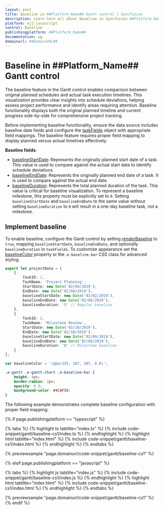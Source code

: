 ```yaml
---
layout: post
title: Baseline in ##Platform_Name## Gantt control | Syncfusion
description: Learn here all about Baseline in Syncfusion ##Platform_Name## Gantt control of Syncfusion Essential JS 2 and more.
platform: ej2-javascript
control: Baseline 
publishingplatform: ##Platform_Name##
documentation: ug
domainurl: ##DomainURL##
---
```


# Baseline in ##Platform_Name## Gantt control

The baseline feature in the Gantt control enables comparison between original planned schedules and actual task execution timelines. This visualization provides clear insights into schedule deviations, helping assess project performance and identify areas requiring attention. Baseline functionality displays both the original planned timeline and current progress side-by-side for comprehensive project tracking.

Before implementing baseline functionality, ensure the data source includes baseline date fields and configure the [taskFields](../api/gantt/taskFields/) object with appropriate field mappings. The baseline feature requires proper field mapping to display planned versus actual timelines effectively.

**Baseline fields**:

- [baselineStartDate](../api/gantt/taskFields/#baselinestartdate): Represents the originally planned start date of a task. This value is used to compare against the actual start date to identify schedule deviations.
- [baselineEndDate](../api/gantt/taskFields/#baselineenddate): Represents the originally planned end date of a task. It is used to compare against the actual end date.
- [baselineDuration](../api/gantt/taskFields/#baselineduration): Represents the total planned duration of the task. This value is critical for baseline visualization. To represent a baseline milestone, this property must be explicitly set to `0`. Setting `baselineStartDate` and `baselineEndDate` to the same value without setting `baselineDuration` to `0` will result in a one-day baseline task, not a milestone.

## Implement baseline

To enable baseline, configure the Gantt control by setting [renderBaseline](../api/gantt/#renderbaseline) to `true`, mapping `baselineStartDate`, `baselineEndDate`, and optionally `baselineDuration` in `taskFields`. To customize appearance set the [baselineColor](../api/gantt/#baselinecolor) property or the .`e-baseline-bar` CSS class for advanced styling.

```typescript
export let projectData = [
    {
        TaskID: 1,
        TaskName: 'Project Planning',
        StartDate: new Date('02/04/2019'),
        EndDate: new Date('02/08/2019'),
        baselineStartDate: new Date('02/02/2019'),
        baselineEndDate: new Date('02/06/2019'),
        baselineDuration: '5' // Regular baseline
    },
    {
        TaskID: 2,
        TaskName: 'Milestone Review',
        StartDate: new Date('02/10/2019'),
        EndDate: new Date('02/10/2019'),
        baselineStartDate: new Date('02/09/2019'),
        baselineEndDate: new Date('02/09/2019'),
        baselineDuration: '0' // Milestone baseline
    }
];

var baselineColor = 'rgba(255, 107, 107, 0.8)';

```

```css
.e-gantt .e-gantt-chart .e-baseline-bar {
    height: 4px;
    border-radius: 2px;
    opacity: 0.9;
    background-color: #4CAF50; 
}
```

The following example demonstrates complete baseline configuration with proper field mapping:

{% if page.publishingplatform == "typescript" %}

{% tabs %}
{% highlight ts tabtitle="index.ts" %}
{% include code-snippet/gantt/baseline-cs1/index.ts %}
{% endhighlight %}
{% highlight html tabtitle="index.html" %}
{% include code-snippet/gantt/baseline-cs1/index.html %}
{% endhighlight %}
{% endtabs %}
        
{% previewsample "page.domainurl/code-snippet/gantt/baseline-cs1" %}

{% elsif page.publishingplatform == "javascript" %}

{% tabs %}
{% highlight js tabtitle="index.js" %}
{% include code-snippet/gantt/baseline-cs1/index.js %}
{% endhighlight %}
{% highlight html tabtitle="index.html" %}
{% include code-snippet/gantt/baseline-cs1/index.html %}
{% endhighlight %}
{% endtabs %}

{% previewsample "page.domainurl/code-snippet/gantt/baseline-cs1" %}
{% endif %}